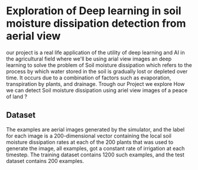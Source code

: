 # Exploration of Deep learning in soil moisture dissipation detection from aerial view

our project is a real life application of the utility of deep learning and AI in  the agricultural field where we'll be using arial view images an deep learning to solve the problem of Soil moisture dissipation which  refers to the process by which water stored in the soil is gradually lost or depleted over time. It occurs due to a combination of factors such as evaporation, transpiration by plants, and drainage. Trough our Project we explore How we can detect Soil moisture dissipation using ariel view images of a peace of land ?


## Dataset

The examples are aerial images generated by the simulator, and the label for each image is a 200-dimensional vector containing the local soil moisture dissipation rates at each of the 200 plants that was used to generate the image, all examples, got a constant rate of irrigation at each timestep.
 The training dataset contains 1200 such examples, and the test dataset contains 200 examples.
